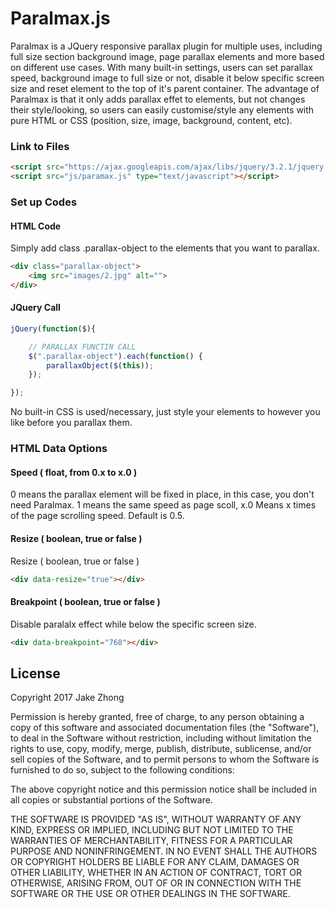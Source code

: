 Paralmax.js
===========

Paralmax is a JQuery responsive parallax plugin for multiple uses, including full size section background image, page parallax elements and more based on different use cases. With many built-in settings, users can set parallax speed, background image to full size or not, disable it below specific screen size and reset element to the top of it's parent container. The advantage of Paralmax is that it only adds parallax effet to elements, but not changes their style/looking, so users can easily customise/style any elements with pure HTML or CSS (position, size, image, background, content, etc).

### Link to Files

```html
<script src="https://ajax.googleapis.com/ajax/libs/jquery/3.2.1/jquery.min.js" type="text/javascript"></script>
<script src="js/paramax.js" type="text/javascript"></script>
```


### Set up Codes

#### HTML Code

Simply add class .parallax-object to the elements that you want to parallax.

```html
<div class="parallax-object">
    <img src="images/2.jpg" alt="">
</div>
```

#### JQuery Call

```javascript
jQuery(function($){

    // PARALLAX FUNCTIN CALL
    $(".parallax-object").each(function() {
        parallaxObject($(this));
    });

});
```

No built-in CSS is used/necessary, just style your elements to however you like before you parallax them.


### HTML Data Options

#### Speed ( float, from 0.x to x.0 )

0 means the parallax element will be fixed in place, in this case, you don't need Paralmax. 1 means the same speed as page scoll, x.0 Means x times of the page scrolling speed. Default is 0.5.

#### Resize ( boolean, true or false )

Resize ( boolean, true or false )

```html
<div data-resize="true"></div>
```

#### Breakpoint ( boolean, true or false )

Disable paralalx effect while below the specific screen size.

```html
<div data-breakpoint="768"></div>
```

## License

Copyright 2017 Jake Zhong

Permission is hereby granted, free of charge, to any person obtaining a copy of this software and associated documentation files (the "Software"), to deal in the Software without restriction, including without limitation the rights to use, copy, modify, merge, publish, distribute, sublicense, and/or sell copies of the Software, and to permit persons to whom the Software is furnished to do so, subject to the following conditions:

The above copyright notice and this permission notice shall be included in all copies or substantial portions of the Software.

THE SOFTWARE IS PROVIDED "AS IS", WITHOUT WARRANTY OF ANY KIND, EXPRESS OR IMPLIED, INCLUDING BUT NOT LIMITED TO THE WARRANTIES OF MERCHANTABILITY, FITNESS FOR A PARTICULAR PURPOSE AND NONINFRINGEMENT. IN NO EVENT SHALL THE AUTHORS OR COPYRIGHT HOLDERS BE LIABLE FOR ANY CLAIM, DAMAGES OR OTHER LIABILITY, WHETHER IN AN ACTION OF CONTRACT, TORT OR OTHERWISE, ARISING FROM, OUT OF OR IN CONNECTION WITH THE SOFTWARE OR THE USE OR OTHER DEALINGS IN THE SOFTWARE.